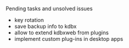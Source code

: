 Pending tasks and unsolved issues
- key rotation
- save backup info to kdbx
- allow to extend kdbxweb from plugins
- implement custom plug-ins in desktop apps
